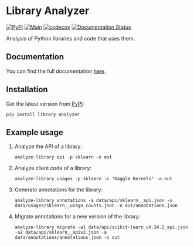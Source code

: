 # Library Analyzer

[![PyPI](https://img.shields.io/pypi/v/library-analyzer)](https://pypi.org/project/library-analyzer)
[![Main](https://github.com/Safe-DS/Library-Analyzer/actions/workflows/main.yml/badge.svg)](https://github.com/Safe-DS/Library-Analyzer/actions/workflows/main.yml)
[![codecov](https://codecov.io/gh/Safe-DS/Library-Analyzer/branch/main/graph/badge.svg?token=UyCUY59HKM)](https://codecov.io/gh/Safe-DS/Library-Analyzer)
[![Documentation Status](https://readthedocs.org/projects/library-analyzer/badge/?version=latest)](https://library-analyzer.safe-ds.com)

Analysis of Python libraries and code that uses them.

## Documentation

You can find the full documentation [here](https://library-analyzer.safe-ds.com).

## Installation

Get the latest version from [PyPI](https://pypi.org/project/library-analyzer):

```shell
pip install library-analyzer
```

## Example usage

1. Analyze the API of a library:
    ```shell
    analyze-library api -p sklearn -o out
    ```
2. Analyze client code of a library:
    ```shell
    analyze-library usages -p sklearn -c "Kaggle Kernels" -o out
    ```
3. Generate annotations for the library:
    ```shell
    analyze-library annotations -a data/api/sklearn__api.json -u data/usages/sklearn__usage_counts.json -o out/annotations.json
    ```
4. Migrate annotations for a new version of the library:
    ```shell
    analyze-library migrate -a1 data/api/scikit-learn_v0.24.2_api.json -a2 data/api/sklearn__apiv2.json -a data/annotations/annotations.json -o out
    ```
